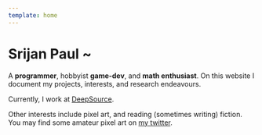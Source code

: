 ```yaml
---
template: home
---
```


# Srijan Paul ~

A **programmer**, hobbyist **game-dev**, and **math enthusiast**.
On this website I document my projects, interests, and research endeavours.

Currently, I work at <a href="https://deepsource.com/" target="_blank">DeepSource</a>.

Other interests include pixel art, and reading (sometimes writing) fiction.
You may find some amateur pixel art on <a href="https://twitter.com/_injuly" target="_blank">my twitter</a>.
